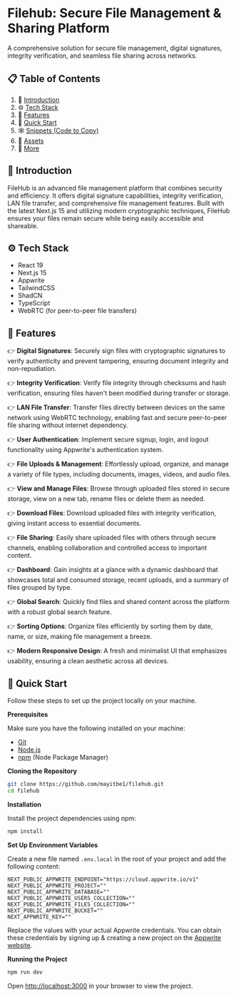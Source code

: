 <div>
 

<h1> Filehub: Secure File Management & Sharing Platform</h1>

   <div>
     A comprehensive solution for secure file management, digital signatures, integrity verification, and seamless file sharing across networks.
    </div>
</div>

## 📋 <a name="table">Table of Contents</a>

1. 🤖 [Introduction](#introduction)
2. ⚙️ [Tech Stack](#tech-stack)
3. 🔋 [Features](#features)
4. 🤸 [Quick Start](#quick-start)
5. 🕸️ [Snippets (Code to Copy)](#snippets)
6. 🔗 [Assets](#links)
7. 🚀 [More](#more)

## <a name="introduction">🤖 Introduction</a>

FileHub is an advanced file management platform that combines security and efficiency. It offers digital signature capabilities, integrity verification, LAN file transfer, and comprehensive file management features. Built with the latest Next.js 15 and utilizing modern cryptographic techniques, FileHub ensures your files remain secure while being easily accessible and shareable.



## <a name="tech-stack">⚙️ Tech Stack</a>

- React 19
- Next.js 15
- Appwrite
- TailwindCSS
- ShadCN
- TypeScript
- WebRTC (for peer-to-peer file transfers)


## <a name="features">🔋 Features</a>

👉 **Digital Signatures**: Securely sign files with cryptographic signatures to verify authenticity and prevent tampering, ensuring document integrity and non-repudiation.

👉 **Integrity Verification**: Verify file integrity through checksums and hash verification, ensuring files haven't been modified during transfer or storage.

👉 **LAN File Transfer**: Transfer files directly between devices on the same network using WebRTC technology, enabling fast and secure peer-to-peer file sharing without internet dependency.

👉 **User Authentication**: Implement secure signup, login, and logout functionality using Appwrite's authentication system.

👉 **File Uploads & Management**: Effortlessly upload, organize, and manage a variety of file types, including documents, images, videos, and audio files.

👉 **View and Manage Files**: Browse through uploaded files stored in secure storage, view on a new tab, rename files or delete them as needed.

👉 **Download Files**: Download uploaded files with integrity verification, giving instant access to essential documents.

👉 **File Sharing**: Easily share uploaded files with others through secure channels, enabling collaboration and controlled access to important content.

👉 **Dashboard**: Gain insights at a glance with a dynamic dashboard that showcases total and consumed storage, recent uploads, and a summary of files grouped by type.

👉 **Global Search**: Quickly find files and shared content across the platform with a robust global search feature.

👉 **Sorting Options**: Organize files efficiently by sorting them by date, name, or size, making file management a breeze.

👉 **Modern Responsive Design**: A fresh and minimalist UI that emphasizes usability, ensuring a clean aesthetic across all devices.

## <a name="quick-start">🤸 Quick Start</a>

Follow these steps to set up the project locally on your machine.

**Prerequisites**

Make sure you have the following installed on your machine:

- [Git](https://git-scm.com/)
- [Node.js](https://nodejs.org/en)
- [npm](https://www.npmjs.com/) (Node Package Manager)

**Cloning the Repository**

```bash
git clone https://github.com/mayitbe1/filehub.git
cd filehub
```

**Installation**

Install the project dependencies using npm:

```bash
npm install
```

**Set Up Environment Variables**

Create a new file named `.env.local` in the root of your project and add the following content:

```env
NEXT_PUBLIC_APPWRITE_ENDPOINT="https://cloud.appwrite.io/v1"
NEXT_PUBLIC_APPWRITE_PROJECT=""
NEXT_PUBLIC_APPWRITE_DATABASE=""
NEXT_PUBLIC_APPWRITE_USERS_COLLECTION=""
NEXT_PUBLIC_APPWRITE_FILES_COLLECTION=""
NEXT_PUBLIC_APPWRITE_BUCKET=""
NEXT_APPWRITE_KEY=""
```

Replace the values with your actual Appwrite credentials. You can obtain these credentials by signing up &
creating a new project on the [Appwrite website](https://appwrite.io/).

**Running the Project**

```bash
npm run dev
```

Open [http://localhost:3000](http://localhost:3000) in your browser to view the project.
